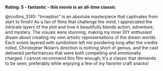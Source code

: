 **Rating: 5 - fantastic - this movie is an all-time classic**  

@rcollins_3145: "Inception" is an absolute masterpiece that captivates from start to finish! As a fan of films that challenge the mind, I appreciated the intricate layers of the plot and how it beautifully blends action, adventure, and mystery. The visuals were stunning, making my inner DIY enthusiast dream about creating my own artistic representations of the dream worlds. Each scene layered with symbolism left me pondering long after the credits rolled. Christopher Nolan’s direction is nothing short of genius, and the cast delivered performances that were both compelling and emotionally charged. I cannot recommend this film enough; it's a classic that demands to be seen, preferably while enjoying a few of my favorite craft snacks!